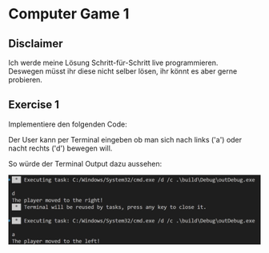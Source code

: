 # Computer Game 1

## Disclaimer

Ich werde meine Lösung Schritt-für-Schritt live programmieren.  
Deswegen müsst ihr diese nicht selber lösen, ihr könnt es aber gerne probieren.

## Exercise 1

Implementiere den folgenden Code:

Der User kann per Terminal eingeben ob man sich nach links ('a') oder nacht rechts ('d') bewegen will.

So würde der Terminal Output dazu aussehen:

![alt](../media/Game1_1.png)
